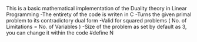    This is a basic mathematical implementation of the Duality theory in Linear Programming
   -The entirety of the code is writen in C
   -Turns the given primal problem to its contradictory dual form
   -Valid for squared problems ( No. of Limitations = No. of Variables )
   -Size of the problem as set by default as 3, you can change it within the code #define N <Size>
